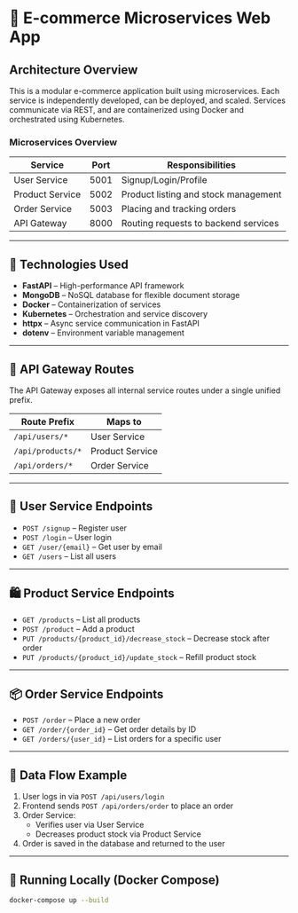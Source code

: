 # 🛒 E-commerce Microservices Web App

## Architecture Overview

This is a modular e-commerce application built using microservices. Each service is independently developed, can be deployed, and scaled. Services communicate via REST, and are containerized using Docker and orchestrated using Kubernetes.

### Microservices Overview

| Service         | Port  | Responsibilities |
|-----------------|-------|------------------|
| User Service    | 5001  | Signup/Login/Profile |
| Product Service | 5002  | Product listing and stock management |
| Order Service   | 5003  | Placing and tracking orders |
| API Gateway     | 8000  | Routing requests to backend services |

---

## 🚀 Technologies Used

- **FastAPI** – High-performance API framework
- **MongoDB** – NoSQL database for flexible document storage
- **Docker** – Containerization of services
- **Kubernetes** – Orchestration and service discovery
- **httpx** – Async service communication in FastAPI
- **dotenv** – Environment variable management

---

## 📡 API Gateway Routes

The API Gateway exposes all internal service routes under a single unified prefix.

| Route Prefix      | Maps to             |
|-------------------|---------------------|
| `/api/users/*`    | User Service        |
| `/api/products/*` | Product Service     |
| `/api/orders/*`   | Order Service       |

---

## 🔐 User Service Endpoints

- `POST /signup` – Register user  
- `POST /login` – User login  
- `GET /user/{email}` – Get user by email  
- `GET /users` – List all users  

---

## 🛍️ Product Service Endpoints

- `GET /products` – List all products  
- `POST /product` – Add a product  
- `PUT /products/{product_id}/decrease_stock` – Decrease stock after order  
- `PUT /products/{product_id}/update_stock` – Refill product stock  

---

## 📦 Order Service Endpoints

- `POST /order` – Place a new order  
- `GET /order/{order_id}` – Get order details by ID  
- `GET /orders/{user_id}` – List orders for a specific user  

---

## 🔁 Data Flow Example

1. User logs in via `POST /api/users/login`
2. Frontend sends `POST /api/orders/order` to place an order
3. Order Service:
   - Verifies user via User Service
   - Decreases product stock via Product Service
4. Order is saved in the database and returned to the user

---

## 🧪 Running Locally (Docker Compose)

```bash
docker-compose up --build
